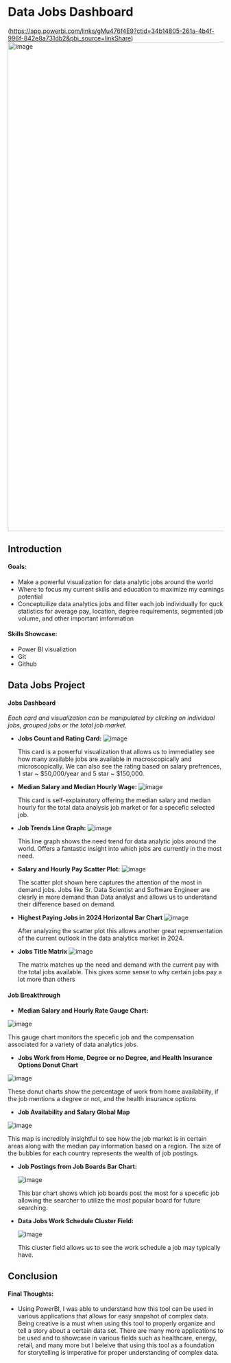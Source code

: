 # Data Jobs Dashboard

(https://app.powerbi.com/links/gMu476f4E9?ctid=34b14805-261a-4b4f-996f-842e8a731db2&pbi_source=linkShare)
<img width="2048" height="1142" alt="image" src="https://github.com/user-attachments/assets/639bd4c7-ff28-4ba6-90ae-247680e87905" />

## Introduction

#### Goals:
- Make a powerful visualization for data analytic jobs around the world
- Where to focus my current skills and education to maximize my earnings potential
- Conceptuilize data analytics jobs and filter each job individually for quck statistics for average pay, location, degree requirements, segmented job volume, and other important imformation

#### Skills Showcase:
- Power BI visualiztion
- Git
- Github

## Data Jobs Project

#### Jobs Dashboard
 *Each card and visualization can be manipulated by clicking on individual jobs, grouped jobs or the total job market.*
 
- **Jobs Count and Rating Card:**
  ![image](https://github.com/user-attachments/assets/abf24e77-2979-4749-b8bd-b3dba5bac9d2)

  This card is a powerful visualization that allows us to immediatley see how many available jobs are available in macroscopically and microscopically. We can also see the rating based on salary prefrences, 1 star ~ $50,000/year and 5 star ~ $150,000.
- **Median Salary and Median Hourly Wage:**
![image](https://github.com/user-attachments/assets/730e7581-ff02-4ae7-8a14-e44352fdb04f)

   This card is self-explainatory offering the median salary and median hourly for the total data analysis job market or for a specefic selected job.
- **Job Trends Line Graph:**
![image](https://github.com/user-attachments/assets/128b0435-bfee-4afb-b403-e707a253df7a)

  This line graph shows the need trend for data analytic jobs around the world. Offers a fantastic insight into which jobs are currently in the most need.
- **Salary and Hourly Pay Scatter Plot:**
![image](https://github.com/user-attachments/assets/3623c9f4-50eb-4b8d-9c0a-7254108dba41)

  The scatter plot shown here captures the attention of the most in demand jobs. Jobs like Sr. Data Scientist and Software Engineer are clearly in more demand than Data analyst and allows us to understand their difference based on demand. 
- **Highest Paying Jobs in 2024 Horizontal Bar Chart**
![image](https://github.com/user-attachments/assets/1309f793-4178-4ad5-bdf5-81ec44c9135b)

  After analyzing the scatter plot this allows another great reprensentation of the current outlook in the data analytics market in 2024.
- **Jobs Title Matrix**
  ![image](https://github.com/user-attachments/assets/eb7524c5-68ef-43c8-8c66-58cc758e8018)

  The matrix matches up the need and demand with the current pay with the total jobs available. This gives some sense to why certain jobs pay a lot more than others



#### Job Breakthrough

- **Median Salary and Hourly Rate Gauge Chart:**

![image](https://github.com/user-attachments/assets/c0425f52-2c5e-454c-bbf3-f14f23299544)

   This gauge chart monitors the specefic job and the compensation associated for a variety of data analytics jobs.
  
- **Jobs Work from Home, Degree or no Degree, and Health Insurance Options Donut Chart**

![image](https://github.com/user-attachments/assets/ff2cd780-662a-499f-8707-bd9288f68165)

   These donut charts show the percentage of work from home availability, if the job mentions a degree or not, and the health insurance options

- **Job Availability and Salary Global Map**

![image](https://github.com/user-attachments/assets/353dbd07-3535-4836-917f-6f07d9577a66)

   This map is incredibly insightful to see how the job market is in certain areas along with the median pay information based on a region. The size of the bubbles for each country represents the wealth of job postings.

- **Job Postings from Job Boards Bar Chart:**

  ![image](https://github.com/user-attachments/assets/80d87cd9-4cbd-48f9-8f80-4bf8e6c5a823)

   This bar chart shows which job boards post the most for a specefic job allowing the searcher to utilize the most popular board for future searching.

- **Data Jobs Work Schedule Cluster Field:**

  ![image](https://github.com/user-attachments/assets/673b4245-bd18-482f-925c-70cd392d5a36)

   This cluster field allows us to see the work schedule a job may typically have.

## Conclusion

#### Final Thoughts:
- Using PowerBI, I was able to understand how this tool can be used in various applications that allows for easy snapshot of complex data. Being creative is a must when using this tool to properly organize and tell a story about a certain data set. There are many more applications to be used and to showcase in various fields such as healthcare, energy, retail, and many more but I beleive that using this tool as a foundation for storytelling is imperative for proper understanding of complex data.
